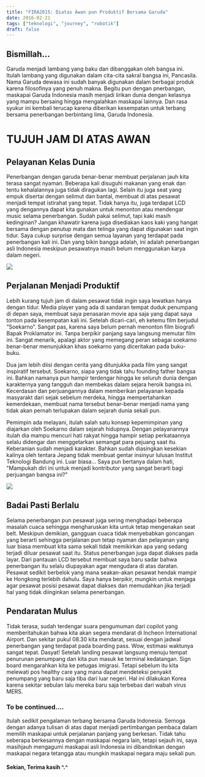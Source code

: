```yaml
---
title: "FIRA2015: Diatas Awan pun Produktif Bersama Garuda"
date: 2016-02-21
tags: ["teknologi", "journey", "robotik"]
draft: false
---
```


## Bismillah...
Garuda menjadi lambang yang baku dan dibanggakan oleh bangsa ini. Itulah lambang yang digunakan dalam cita-cita sakral bangsa ini, Pancasila. Nama Garuda dewasa ini sudah banyak digunakan dalam berbagai produk karena filosofinya yang penuh makna. Begitu pun dengan pnerbangan, maskapai Garuda Indonesia masih menjadi lirikan dunia dengan kelasnya yang mampu bersaing hingga mengalahkan maskapai lainnya. Dan rasa syukur ini kembali terucap karena diberikan kesempatan untuk terbang bersama penerbangan berbintang lima, Garuda Indonesia.

# TUJUH JAM DI ATAS AWAN
## Pelayanan Kelas Dunia
Penerbangan dengan garuda benar-benar membuat perjalanan jauh kita terasa sangat nyaman. Beberapa kali disuguhi makanan yang enak dan tentu kehalalannya juga tidak diragukan lagi. Selain itu juga seat yang empuk disertai dengan selimut dan bantal, membuat di atas pesawat menjadi tempat istirahat yang tepat. Tidak hanya itu, juga terdapat LCD yang dengannya dapat kita gunakan untuk menonton atau mendengar music selama penerbangan. Sudah pakai selimut, tapi kaki masih kedinginan? Jangan khawatir karena juga disediakan kaos kaki yang hangat bersama dengan penutup mata dan telinga yang dapat digunakan saat ingin tidur. Saya cukup surprise dengan semua layanan yang terdapat pada penerbangan kali ini. Dan yang bikin bangga adalah, ini adalah penerbangan asli Indonesia meskipun pesawatnya masih belum menggunakan karya dalam negeri.

<div class="text-center">
	<img src="/img/fira2.jpg">
</div>


## Perjalanan Menjadi Produktif
Lebih kurang tujuh jam di dalam pesawat tidak ingin saya lewatkan hanya dengan tidur. Media player yang ada di sandaran tempat duduk penumpang di depan saya, membuat saya penasaran movie apa saja yang dapat saya tonton pada kesempatan kali ini. Setelah dicari-cari, eh ketemu film berjudul “Soekarno”. Sangat pas, karena saya belum pernah menonton film biografi Bapak Proklamator ini. Tanpa berpikir panjang saya langsung memutar film ini. Sangat menarik, apalagi aktor yang memegang peran sebagai soekarno benar-benar menunjukkan khas soekarno yang diceritakan pada buku-buku.

Dua jam lebih diisi dengan cerita yang ditunjukka pada film yang sangat inspiratif tersebut. Soekarno, siapa yang tidak tahu founding father bangsa ini. Bahkan namanya pun hampir terdengar hingga ke seluruh dunia dengan karakternya yang tangguh dan membekas dalam sejara heroik bangsa ini. Kecerdasan dan perjuangannya dalam memberikan pelayanan kepada masyarakt dari sejak sebelum merdeka, hingga mempertahankan kemerdekaan, membuat nama tersebut benar-benar menjadi nama yang tidak akan pernah terlupakan dalam sejarah dunia sekali pun.

Pemimpin ada melayani, itulah salah satu konsep kepemimpinan yang diajarkan oleh Soekarno dalam sejarah hidupnya. Dengan pelayanannya itulah dia mampu mencuri hati rakyat hingga hampir setiap perkataannya selalu didengar dan menggetarkan semangat para pejuang saat itu. Keberanian sudah menjadi karakter. Bahkan sudah diasingkan kesekian kalinya oleh tentara Jepang tidak membuat gentar insinyur lulusan Institut Teknologi Bandung ini. Luar biasa... Saya pun bertanya dalam hati, "Mampukah diri ini untuk menjadi kontributor yang sangat berarti bagi perjuangan bangsa ini?"

<div class="text-center">
	<img src="/img/fira3.jpg">
</div>

## Badai Pasti Berlalu
Selama penerbangan pun pesawat juga sering menghadapi beberapa masalah cuaca sehingga mengharuskan kita untuk tetap mengenakan seat belt. Meskipun demikian, gangguan cuaca tidak menyebabkan goncangan yang berarti sehingga perjalanan pun tetap nyaman dan pelayanan yang luar biasa membuat kita sama sekali tidak memikirkan apa yang sedang terjadi diluar pesawat saat itu. Status penerbangan juga dapat diakses pada layar. Dari pantauan LCD tersebut membuat saya baru sadar bahwa penerbangan itu selalu diupayakan agar mengudara di atas daratan. Pesawat sedikit berbelok yang mana seakan-akan pesawat hendak mampir ke Hongkong terlebih dahulu. Saya hanya berpikir, mungkin untuk menjaga agar pesawat posisi pesawat dapat diakses dan memudahkan jika terjadi hal yang tidak diinginkan selama penerbangan.

## Pendaratan Mulus
Tidak terasa, sudah terdengar suara pengumuman dari copilot yang memberitahukan bahwa kita akan segera mendarat di Incheon International Airport. Dan sekitar pukul 08.30 kita mendarat, sesuai dengan jadwal penerbangan yang terdapat pada boarding pass. Wow, estimasi waktunya sangat tepat. Dasyat! Setelah landing pesawat langsung menuju tempat penurunan penumpang dan kita pun masuk ke terminal kedatangan. Sign board mengarahkan kita ke petugas imigrasi. Tetapi sebelum itu kita melewati pos healthy care yang mana dapat mendeteksi penyakit penumpang yang baru saja tiba dari luar negeri. Hal ini dilakukan Korea karena sekitar sebulan lalu mereka baru saja terbebas dari wabah virus MERS.

### To be continued....

Itulah sedikit pengalaman terbang bersama Garuda Indonesia. Semoga dengan adanya tulisan di atas dapat menjadi pertimbangan pembaca dalam memilih maskapai untuk perjalanan panjang yang berkesan. Tidak tahu seberapa berkesannya dengan maskapai negara lain, tetapi sejauh ini, saya masihjauh mengagumi maskapai asli Indonesia ini dibandinkan dengan maskapai negara tetangga atau mungkin maskapai negara maju sekali pun.

#### Sekian, Terima kasih ^.^